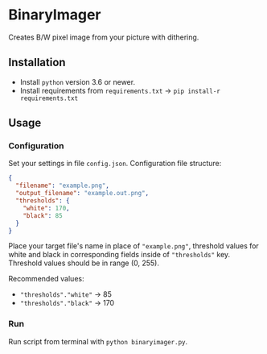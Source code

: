 # BinaryImager

Creates B/W pixel image from your picture with dithering.

## Installation

- Install `python` version 3.6 or newer.
- Install requirements from `requirements.txt` -> `pip install-r requirements.txt`

## Usage

### Configuration

Set your settings in file `config.json`. Configuration file structure:

```json
{
  "filename": "example.png",
  "output_filename": "example.out.png",
  "thresholds": {
    "white": 170,
    "black": 85
  }
}

```

Place your target file's name in place of `"example.png"`, threshold values
for white and black in corresponding fields inside of `"thresholds"` key.
Threshold values should be in range (0, 255).

Recommended values:

- `"thresholds"."white"` -> 85
- `"thresholds"."black"` -> 170

### Run

Run script from terminal with `python binaryimager.py`.
